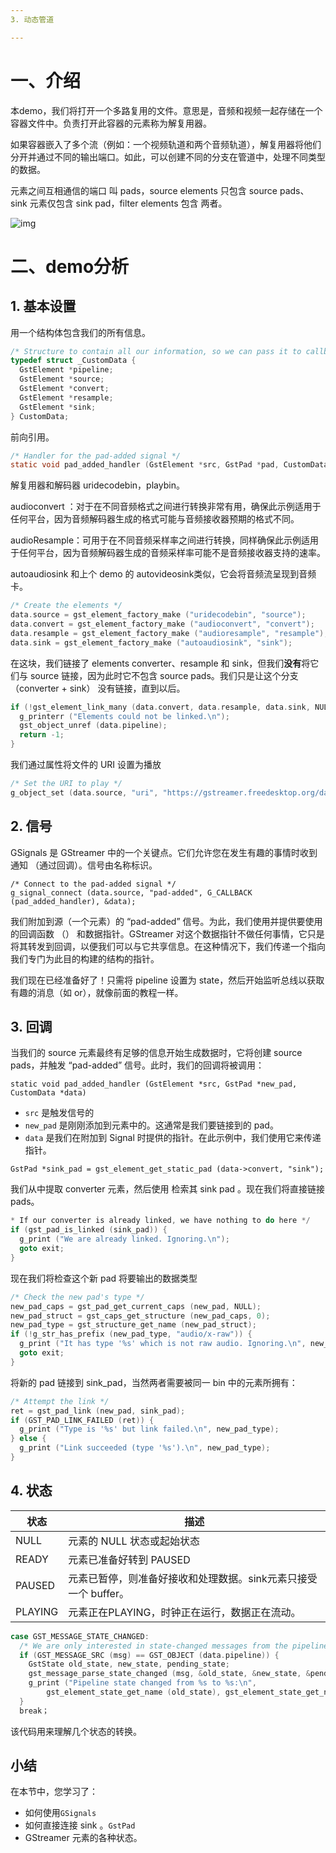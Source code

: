 ```yaml
---
3. 动态管道

---
```


# 一、介绍

本demo，我们将打开一个多路复用的文件。意思是，音频和视频一起存储在一个容器文件中。负责打开此容器的元素称为解复用器。

如果容器嵌入了多个流（例如：一个视频轨道和两个音频轨道），解复用器将他们分开并通过不同的输出端口。如此，可以创建不同的分支在管道中，处理不同类型的数据。

元素之间互相通信的端口 叫 pads，source elements 只包含 source pads、sink 元素仅包含 sink pad，filter elements 包含 两者。

![img](https://gstreamer.freedesktop.org/documentation/tutorials/basic/images/simple-player.png)



# 二、demo分析

## 1. 基本设置

用一个结构体包含我们的所有信息。

```c
/* Structure to contain all our information, so we can pass it to callbacks */
typedef struct _CustomData {
  GstElement *pipeline;
  GstElement *source;
  GstElement *convert;
  GstElement *resample;
  GstElement *sink;
} CustomData;
```

前向引用。

```c
/* Handler for the pad-added signal */
static void pad_added_handler (GstElement *src, GstPad *pad, CustomData *data);
```



解复用器和解码器 uridecodebin，playbin。

audioconvert ：对于在不同音频格式之间进行转换非常有用，确保此示例适用于任何平台，因为音频解码器生成的格式可能与音频接收器预期的格式不同。

audioResample：可用于在不同音频采样率之间进行转换，同样确保此示例适用于任何平台，因为音频解码器生成的音频采样率可能不是音频接收器支持的速率。

autoaudiosink 和上个 demo 的 autovideosink类似，它会将音频流呈现到音频卡。

```c
/* Create the elements */
data.source = gst_element_factory_make ("uridecodebin", "source");
data.convert = gst_element_factory_make ("audioconvert", "convert");
data.resample = gst_element_factory_make ("audioresample", "resample");
data.sink = gst_element_factory_make ("autoaudiosink", "sink");
```

在这块，我们链接了 elements converter、resample 和 sink，但我们**没有**将它们与 source 链接，因为此时它不包含 source pads。我们只是让这个分支 （converter + sink） 没有链接，直到以后。

```c
if (!gst_element_link_many (data.convert, data.resample, data.sink, NULL)) {
  g_printerr ("Elements could not be linked.\n");
  gst_object_unref (data.pipeline);
  return -1;
}
```

我们通过属性将文件的 URI 设置为播放

```c
/* Set the URI to play */
g_object_set (data.source, "uri", "https://gstreamer.freedesktop.org/data/media/sintel_trailer-480p.webm", NULL);
```



## 2. 信号

GSignals 是 GStreamer 中的一个关键点。它们允许您在发生有趣的事情时收到通知 （通过回调）。信号由名称标识。

```
/* Connect to the pad-added signal */
g_signal_connect (data.source, "pad-added", G_CALLBACK (pad_added_handler), &data);
```

我们附加到源（一个元素）的 “pad-added” 信号。为此，我们使用并提供要使用的回调函数 （） 和数据指针。GStreamer 对这个数据指针不做任何事情，它只是将其转发到回调，以便我们可以与它共享信息。在这种情况下，我们传递一个指向我们专门为此目的构建的结构的指针。

我们现在已经准备好了！只需将 pipeline 设置为 state，然后开始监听总线以获取有趣的消息（如 or），就像前面的教程一样。



## 3. 回调

当我们的 source 元素最终有足够的信息开始生成数据时，它将创建 source pads，并触发 “pad-added” 信号。此时，我们的回调将被调用：

```
static void pad_added_handler (GstElement *src, GstPad *new_pad, CustomData *data) 
```

- `src` 是触发信号的 
- `new_pad` 是刚刚添加到元素中的。这通常是我们要链接到的 pad。
- `data` 是我们在附加到 Signal 时提供的指针。在此示例中，我们使用它来传递指针。



```
GstPad *sink_pad = gst_element_get_static_pad (data->convert, "sink");
```

我们从中提取 converter 元素，然后使用 检索其 sink pad 。现在我们将直接链接 pads。

```c
* If our converter is already linked, we have nothing to do here */
if (gst_pad_is_linked (sink_pad)) {
  g_print ("We are already linked. Ignoring.\n");
  goto exit;
}
```

现在我们将检查这个新 pad 将要输出的数据类型

```c
/* Check the new pad's type */
new_pad_caps = gst_pad_get_current_caps (new_pad, NULL);
new_pad_struct = gst_caps_get_structure (new_pad_caps, 0);
new_pad_type = gst_structure_get_name (new_pad_struct);
if (!g_str_has_prefix (new_pad_type, "audio/x-raw")) {
  g_print ("It has type '%s' which is not raw audio. Ignoring.\n", new_pad_type);
  goto exit;
}
```

将新的 pad 链接到 sink_pad，当然两者需要被同一 bin 中的元素所拥有：

```c
/* Attempt the link */
ret = gst_pad_link (new_pad, sink_pad);
if (GST_PAD_LINK_FAILED (ret)) {
  g_print ("Type is '%s' but link failed.\n", new_pad_type);
} else {
  g_print ("Link succeeded (type '%s').\n", new_pad_type);
}
```

## 4. 状态

| 状态    | 描述                                                         |
| ------- | ------------------------------------------------------------ |
| NULL    | 元素的 NULL 状态或起始状态                                   |
| READY   | 元素已准备好转到 PAUSED                                      |
| PAUSED  | 元素已暂停，则准备好接收和处理数据。sink元素只接受一个 buffer。 |
| PLAYING | 元素正在PLAYING，时钟正在运行，数据正在流动。                |



```c
case GST_MESSAGE_STATE_CHANGED:
  /* We are only interested in state-changed messages from the pipeline */
  if (GST_MESSAGE_SRC (msg) == GST_OBJECT (data.pipeline)) {
    GstState old_state, new_state, pending_state;
    gst_message_parse_state_changed (msg, &old_state, &new_state, &pending_state);
    g_print ("Pipeline state changed from %s to %s:\n",
        gst_element_state_get_name (old_state), gst_element_state_get_name (new_state));
  }
  break；
```

该代码用来理解几个状态的转换。



## 小结

在本节中，您学习了：

- 如何使用`GSignals`
- 如何直接连接 sink 。`GstPad`
- GStreamer 元素的各种状态。





